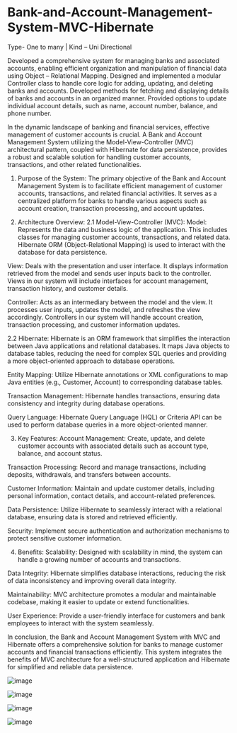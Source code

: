 # Bank-and-Account-Management-System-MVC-Hibernate

Type- One to many | Kind – Uni Directional

Developed a comprehensive system for managing banks and associated accounts, enabling efficient organization and manipulation of financial data using Object – Relational Mapping.
Designed and implemented a modular Controller class to handle core logic for adding, updating, and deleting banks and accounts.
Developed methods for fetching and displaying details of banks and accounts in an organized manner.
Provided options to update individual account details, such as name, account number, balance, and phone number.

In the dynamic landscape of banking and financial services, effective management of customer accounts is crucial. A Bank and Account Management System utilizing the Model-View-Controller (MVC) architectural pattern, coupled with Hibernate for data persistence, provides a robust and scalable solution for handling customer accounts, transactions, and other related functionalities.

1. Purpose of the System:
The primary objective of the Bank and Account Management System is to facilitate efficient management of customer accounts, transactions, and related financial activities. It serves as a centralized platform for banks to handle various aspects such as account creation, transaction processing, and account updates.

2. Architecture Overview:
2.1 Model-View-Controller (MVC):
Model: Represents the data and business logic of the application. This includes classes for managing customer accounts, transactions, and related data. Hibernate ORM (Object-Relational Mapping) is used to interact with the database for data persistence.

View: Deals with the presentation and user interface. It displays information retrieved from the model and sends user inputs back to the controller. Views in our system will include interfaces for account management, transaction history, and customer details.

Controller: Acts as an intermediary between the model and the view. It processes user inputs, updates the model, and refreshes the view accordingly. Controllers in our system will handle account creation, transaction processing, and customer information updates.

2.2 Hibernate:
Hibernate is an ORM framework that simplifies the interaction between Java applications and relational databases. It maps Java objects to database tables, reducing the need for complex SQL queries and providing a more object-oriented approach to database operations.

Entity Mapping: Utilize Hibernate annotations or XML configurations to map Java entities (e.g., Customer, Account) to corresponding database tables.

Transaction Management: Hibernate handles transactions, ensuring data consistency and integrity during database operations.

Query Language: Hibernate Query Language (HQL) or Criteria API can be used to perform database queries in a more object-oriented manner.

3. Key Features:
Account Management: Create, update, and delete customer accounts with associated details such as account type, balance, and account status.

Transaction Processing: Record and manage transactions, including deposits, withdrawals, and transfers between accounts.

Customer Information: Maintain and update customer details, including personal information, contact details, and account-related preferences.

Data Persistence: Utilize Hibernate to seamlessly interact with a relational database, ensuring data is stored and retrieved efficiently.

Security: Implement secure authentication and authorization mechanisms to protect sensitive customer information.

4. Benefits:
Scalability: Designed with scalability in mind, the system can handle a growing number of accounts and transactions.

Data Integrity: Hibernate simplifies database interactions, reducing the risk of data inconsistency and improving overall data integrity.

Maintainability: MVC architecture promotes a modular and maintainable codebase, making it easier to update or extend functionalities.

User Experience: Provide a user-friendly interface for customers and bank employees to interact with the system seamlessly.

In conclusion, the Bank and Account Management System with MVC and Hibernate offers a comprehensive solution for banks to manage customer accounts and financial transactions efficiently. This system integrates the benefits of MVC architecture for a well-structured application and Hibernate for simplified and reliable data persistence.




![image](https://github.com/Mrunalparte/Bank-and-Account-Management-System-MVC-Hibernate/assets/89187936/46cb3e6d-8f24-4497-8598-18f24088c05a)


![image](https://github.com/Mrunalparte/Bank-and-Account-Management-System-MVC-Hibernate/assets/89187936/730ebf8a-76d7-4b67-be98-a0b4eec979ae)

![image](https://github.com/Mrunalparte/Bank-and-Account-Management-System-MVC-Hibernate/assets/89187936/10e17cba-b172-402a-a72a-bf922d9c2e3f)

![image](https://github.com/Mrunalparte/Bank-and-Account-Management-System-MVC-Hibernate/assets/89187936/34774c5e-6220-4a04-90c0-5a14b1c3cd96)







